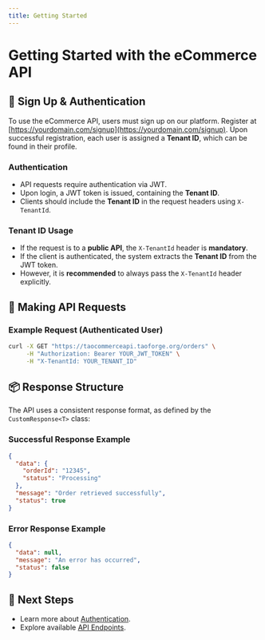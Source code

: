 ```yaml
---
title: Getting Started
---
```


# Getting Started with the eCommerce API

## 📝 Sign Up & Authentication
To use the eCommerce API, users must sign up on our platform. Register at [https://yourdomain.com/signup](https://yourdomain.com/signup). Upon successful registration, each user is assigned a **Tenant ID**, which can be found in their profile.

### **Authentication**
- API requests require authentication via JWT.
- Upon login, a JWT token is issued, containing the **Tenant ID**.
- Clients should include the **Tenant ID** in the request headers using `X-TenantId`.

### **Tenant ID Usage**
- If the request is to a **public API**, the `X-TenantId` header is **mandatory**.
- If the client is authenticated, the system extracts the **Tenant ID** from the JWT token.
- However, it is **recommended** to always pass the `X-TenantId` header explicitly.

## 🔑 Making API Requests
### **Example Request (Authenticated User)**
```bash
curl -X GET "https://taocommerceapi.taoforge.org/orders" \
     -H "Authorization: Bearer YOUR_JWT_TOKEN" \
     -H "X-TenantId: YOUR_TENANT_ID"
```

## 📦 Response Structure
The API uses a consistent response format, as defined by the `CustomResponse<T>` class:

### **Successful Response Example**
```json
{
  "data": {
    "orderId": "12345",
    "status": "Processing"
  },
  "message": "Order retrieved successfully",
  "status": true
}
```

### **Error Response Example**
```json
{
  "data": null,
  "message": "An error has occurred",
  "status": false
}
```

## 🚀 Next Steps
- Learn more about [Authentication](authentication.md).
- Explore available [API Endpoints](api-endpoints/README.md).
